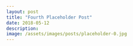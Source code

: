 ```yaml
---
layout: post
title: "Fourth Placeholder Post"
date: 2018-05-12
description: 
image: /assets/images/posts/placeholder-0.jpg
---
```

